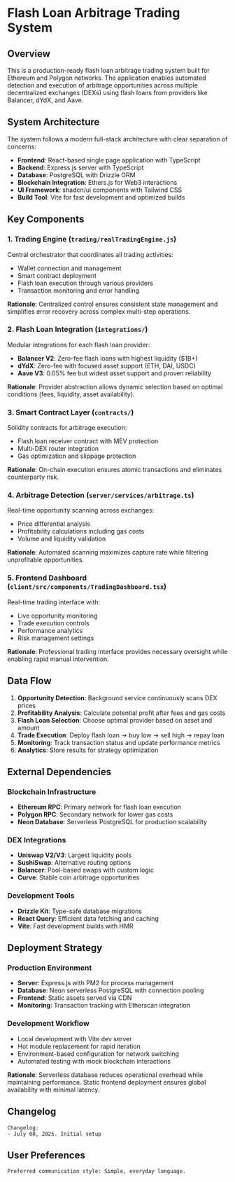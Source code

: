 # Flash Loan Arbitrage Trading System

## Overview

This is a production-ready flash loan arbitrage trading system built for Ethereum and Polygon networks. The application enables automated detection and execution of arbitrage opportunities across multiple decentralized exchanges (DEXs) using flash loans from providers like Balancer, dYdX, and Aave.

## System Architecture

The system follows a modern full-stack architecture with clear separation of concerns:

- **Frontend**: React-based single page application with TypeScript
- **Backend**: Express.js server with TypeScript
- **Database**: PostgreSQL with Drizzle ORM
- **Blockchain Integration**: Ethers.js for Web3 interactions
- **UI Framework**: shadcn/ui components with Tailwind CSS
- **Build Tool**: Vite for fast development and optimized builds

## Key Components

### 1. Trading Engine (`trading/realTradingEngine.js`)
Central orchestrator that coordinates all trading activities:
- Wallet connection and management
- Smart contract deployment
- Flash loan execution through various providers
- Transaction monitoring and error handling

**Rationale**: Centralized control ensures consistent state management and simplifies error recovery across complex multi-step operations.

### 2. Flash Loan Integration (`integrations/`)
Modular integrations for each flash loan provider:
- **Balancer V2**: Zero-fee flash loans with highest liquidity ($1B+)
- **dYdX**: Zero-fee with focused asset support (ETH, DAI, USDC)
- **Aave V3**: 0.05% fee but widest asset support and proven reliability

**Rationale**: Provider abstraction allows dynamic selection based on optimal conditions (fees, liquidity, asset availability).

### 3. Smart Contract Layer (`contracts/`)
Solidity contracts for arbitrage execution:
- Flash loan receiver contract with MEV protection
- Multi-DEX router integration
- Gas optimization and slippage protection

**Rationale**: On-chain execution ensures atomic transactions and eliminates counterparty risk.

### 4. Arbitrage Detection (`server/services/arbitrage.ts`)
Real-time opportunity scanning across exchanges:
- Price differential analysis
- Profitability calculations including gas costs
- Volume and liquidity validation

**Rationale**: Automated scanning maximizes capture rate while filtering unprofitable opportunities.

### 5. Frontend Dashboard (`client/src/components/TradingDashboard.tsx`)
Real-time trading interface with:
- Live opportunity monitoring
- Trade execution controls
- Performance analytics
- Risk management settings

**Rationale**: Professional trading interface provides necessary oversight while enabling rapid manual intervention.

## Data Flow

1. **Opportunity Detection**: Background service continuously scans DEX prices
2. **Profitability Analysis**: Calculate potential profit after fees and gas costs
3. **Flash Loan Selection**: Choose optimal provider based on asset and amount
4. **Trade Execution**: Deploy flash loan → buy low → sell high → repay loan
5. **Monitoring**: Track transaction status and update performance metrics
6. **Analytics**: Store results for strategy optimization

## External Dependencies

### Blockchain Infrastructure
- **Ethereum RPC**: Primary network for flash loan execution
- **Polygon RPC**: Secondary network for lower gas costs
- **Neon Database**: Serverless PostgreSQL for production scalability

### DEX Integrations
- **Uniswap V2/V3**: Largest liquidity pools
- **SushiSwap**: Alternative routing options
- **Balancer**: Pool-based swaps with custom logic
- **Curve**: Stable coin arbitrage opportunities

### Development Tools
- **Drizzle Kit**: Type-safe database migrations
- **React Query**: Efficient data fetching and caching
- **Vite**: Fast development builds with HMR

## Deployment Strategy

### Production Environment
- **Server**: Express.js with PM2 for process management
- **Database**: Neon serverless PostgreSQL with connection pooling
- **Frontend**: Static assets served via CDN
- **Monitoring**: Transaction tracking with Etherscan integration

### Development Workflow
- Local development with Vite dev server
- Hot module replacement for rapid iteration
- Environment-based configuration for network switching
- Automated testing with mock blockchain interactions

**Rationale**: Serverless database reduces operational overhead while maintaining performance. Static frontend deployment ensures global availability with minimal latency.

## Changelog
```
Changelog:
- July 08, 2025. Initial setup
```

## User Preferences
```
Preferred communication style: Simple, everyday language.
```